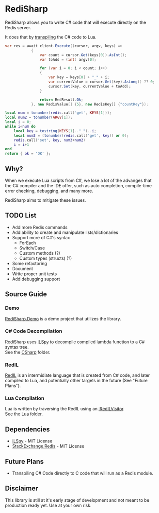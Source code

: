# RediSharp

RediSharp allows you to write C# code that will execute directly on the Redis server.  

It does that by [transpiling](https://en.wikipedia.org/wiki/Source-to-source_compiler) the C# code to Lua.

```C#
var res = await client.Execute((cursor, argv, keys) =>
            {
                var count = cursor.Get(keys[0]).AsInt();
                var toAdd = (int) argv[0];

                for (var i = 0; i < count; i++)
                {
                    var key = keys[0] + "_" + i;
                    var currentValue = cursor.Get(key).AsLong() ?? 0;
                    cursor.Set(key, currentValue + toAdd);
                }

                return RedResult.Ok;
            }, new RedisValue[] {5}, new RedisKey[] {"countKey"});
```

```LUA
local num = tonumber(redis.call('get', KEYS[1]));
local num2 = tonumber(ARGV[1]);
local i = 0;
while i<num do
    local key = tostring(KEYS[1].."_")..i;
    local num3 = (tonumber(redis.call('get', key)) or 0);
    redis.call('set', key, num3+num2)
    i = i+1
end
return { ok = 'OK' };
```

## Why?

When we execute Lua scripts from C#, we lose a lot of the advanges that the C# compiler and the IDE offer, such as auto completion, compile-time error checking, debugging, and many more.  

RediSharp aims to mitigate these issues.  

## TODO List

* Add more Redis commands
* Add ability to create and manipulate lists/dictionaries
* Support more of C#'s syntax
  * ForEach
  * Switch/Case
  * Custom methods (?)
  * Custom types (structs) (?)
* Some refactoring
* Document
* Write proper unit tests
* Add debugging support


## Source Guide

### Demo
[RediSharp.Demo](./tests/RediSharp.Demo) is a demo project that utilizes the library.  

### C# Code Decompilation
RediSharp uses [ILSpy](https://github.com/icsharpcode/ILSpy) to decompile compiled lambda function to a C# syntax tree.  
See the [CSharp](./src/RediSharp/CSharp) folder. 

### RedIL
[RedIL](./src/RediSharp/RedIL) is an intermidiate language that is created from C# code, and later compiled to Lua, and potentially other targets in the future (See "Future Plans").  

### Lua Compilation
Lua is written by traversing the RedIL using an [IRedILVisitor](./src/RediSharp/RedIL/IRedILVisitor.cs).  
See the [Lua](./src/RediSharp/Lua) folder. 

## Dependencies
* [ILSpy](https://github.com/icsharpcode/ILSpy) - MIT License
* [StackExchange.Redis](https://github.com/StackExchange/StackExchange.Redis) - MIT License

## Future Plans

* Transpiling C# Code directly to C code that will run as a Redis module.

## Disclaimer
This library is still at it's early stage of development and not meant to be production ready yet. Use at your own risk.
